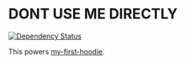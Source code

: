 # DONT USE ME DIRECTLY

[![Dependency Status](https://david-dm.org/hoodiehq/hoodie-server.svg?theme=shields.io)](https://david-dm.org/hoodiehq/hoodie-server)

This powers [my-first-hoodie](https://github.com/hoodiehq/my-first-hoodie).
